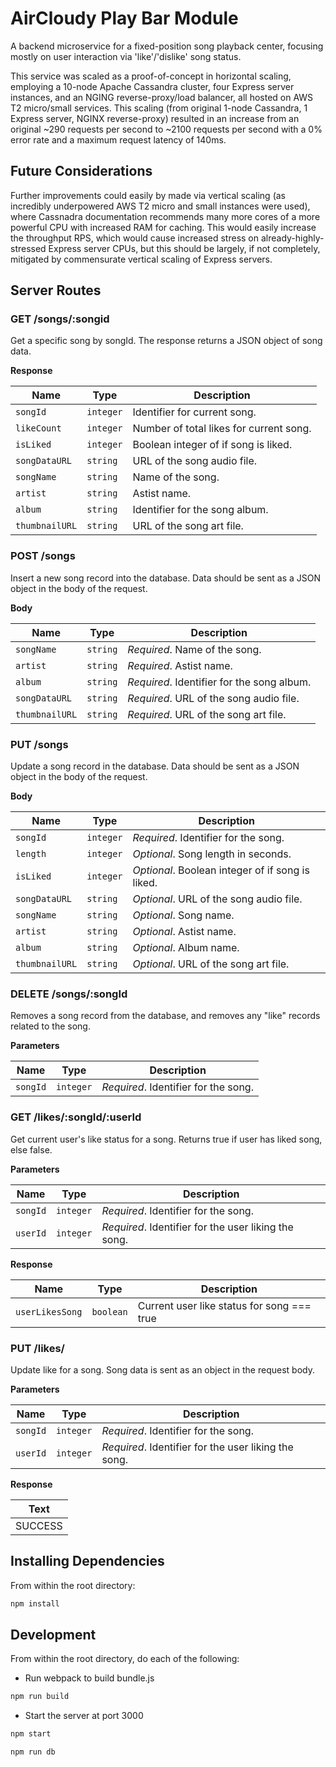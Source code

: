 # AirCloudy Play Bar Module

A backend microservice for a fixed-position song playback center, focusing mostly on user interaction via 'like'/'dislike' song status. 

This service was scaled as a proof-of-concept in horizontal scaling, employing a 10-node Apache Cassandra cluster, four Express server instances, and an NGING reverse-proxy/load balancer, all hosted on AWS T2 micro/small services. This scaling (from original 1-node Cassandra, 1 Express server, NGINX reverse-proxy) resulted in an increase from an original ~290 requests per second to ~2100 requests per second with a 0% error rate and a maximum request latency of 140ms.

## Future Considerations

Further improvements could easily by made via vertical scaling (as incredibly underpowered AWS T2 micro and small instances were used), where Cassnadra documentation recommends many more cores of a more powerful CPU with increased RAM for caching. This would easily increase the throughput RPS, which would cause increased stress on already-highly-stressed Express server CPUs, but this should be largely, if not completely, mitigated by commensurate vertical scaling of Express servers.

## Server Routes

### GET /songs/:songid

Get a specific song by songId. The response returns a JSON object of song data.

**Response**

| Name           | Type      | Description                             |
| -------------- | --------- | --------------------------------------- |
| `songId`       | `integer` | Identifier for current song.            |
| `likeCount`    | `integer` | Number of total likes for current song. |
| `isLiked`      | `integer` | Boolean integer of if song is liked.    |
| `songDataURL`  | `string`  | URL of the song audio file.             |
| `songName`     | `string`  | Name of the song.                       |
| `artist`       | `string`  | Astist name.                            |
| `album`        | `string`  | Identifier for the song album.          |
| `thumbnailURL` | `string`  | URL of the song art file.               |

### POST /songs

Insert a new song record into the database. Data should be sent as a JSON object in the body of the request.

**Body**

| Name           | Type     | Description                                |
| -------------- | -------- | ------------------------------------------ |
| `songName`     | `string` | _Required_. Name of the song.              |
| `artist`       | `string` | _Required_. Astist name.                   |
| `album`        | `string` | _Required_. Identifier for the song album. |
| `songDataURL`  | `string` | _Required_. URL of the song audio file.    |
| `thumbnailURL` | `string` | _Required_. URL of the song art file.      |

### PUT /songs

Update a song record in the database. Data should be sent as a JSON object in the body of the request.

**Body**

| Name           | Type      | Description                                      |
| -------------- | --------- | ------------------------------------------------ |
| `songId`       | `integer` | _Required_. Identifier for the song.             |
| `length`       | `integer` | _Optional_. Song length in seconds.              |
| `isLiked`      | `integer` | _Optional_. Boolean integer of if song is liked. |
| `songDataURL`  | `string`  | _Optional_. URL of the song audio file.          |
| `songName`     | `string`  | _Optional_. Song name.                           |
| `artist`       | `string`  | _Optional_. Astist name.                         |
| `album`        | `string`  | _Optional_. Album name.                          |
| `thumbnailURL` | `string`  | _Optional_. URL of the song art file.            |

### DELETE /songs/:songId

Removes a song record from the database, and removes any "like" records related to the song.

**Parameters**

| Name     | Type      | Description                          |
| -------- | --------- | ------------------------------------ |
| `songId` | `integer` | _Required_. Identifier for the song. |

### GET /likes/:songId/:userId

Get current user's like status for a song. Returns true if user has liked song, else false.

**Parameters**

| Name     | Type      | Description                                          |
| -------- | --------- | ---------------------------------------------------- |
| `songId` | `integer` | _Required_. Identifier for the song.                 |
| `userId` | `integer` | _Required_. Identifier for the user liking the song. |

**Response**

| Name            | Type      | Description                                |
| --------------- | --------- | ------------------------------------------ |
| `userLikesSong` | `boolean` | Current user like status for song === true |

### PUT /likes/

Update like for a song. Song data is sent as an object in the request body.

**Parameters**

| Name     | Type      | Description                                          |
| -------- | --------- | ---------------------------------------------------- |
| `songId` | `integer` | _Required_. Identifier for the song.                 |
| `userId` | `integer` | _Required_. Identifier for the user liking the song. |

**Response**

| Text    |
| ------- |
| SUCCESS |

## Installing Dependencies

From within the root directory:

```bash
npm install
```

## Development

From within the root directory, do each of the following:

- Run webpack to build bundle.js

```bash
npm run build
```

- Start the server at port 3000

```bash
npm start
```

```bash
npm run db
```
